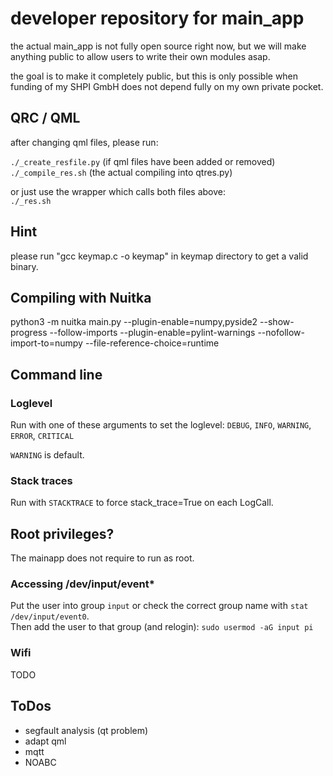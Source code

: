 # developer repository for main_app

the actual main_app is not fully open source right now, but we will make anything public to allow users to write their own modules asap.

the goal is to make it completely public, but this is only possible when funding of my SHPI GmbH
does not depend fully on my own private pocket. 

## QRC / QML

after changing qml files, please run:

`./_create_resfile.py` (if qml files have been added or removed)  
`./_compile_res.sh`  (the actual compiling into qtres.py)

or just use the wrapper which calls both files above:  
`./_res.sh`


## Hint

please run "gcc keymap.c -o keymap" in keymap directory to get a valid binary.


## Compiling with Nuitka

python3 -m nuitka main.py   --plugin-enable=numpy,pyside2 --show-progress --follow-imports  --plugin-enable=pylint-warnings  --nofollow-import-to=numpy --file-reference-choice=runtime


## Command line
### Loglevel
Run with one of these arguments to set the loglevel: `DEBUG`, `INFO`, `WARNING`, `ERROR`, `CRITICAL`  

`WARNING` is default.

### Stack traces
Run with `STACKTRACE` to force stack_trace=True on each LogCall.

## Root privileges?
The mainapp does not require to run as root.

### Accessing /dev/input/event*
Put the user into group `input` or check the correct group name with `stat /dev/input/event0`.   
Then add the user to that group (and relogin): `sudo usermod -aG input pi`

### Wifi
TODO


## ToDos
- segfault analysis (qt problem)
- adapt qml
- mqtt
- NOABC
